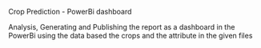 Crop Prediction - PowerBi dashboard

Analysis, Generating and Publishing the report as a dashboard in the PowerBi using the data based the crops and the attribute in the given files
